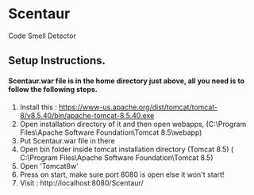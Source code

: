 # Scentaur
Code Smell Detector

## Setup Instructions. 
#### Scentaur.war file is in the home directory just above, all you need is to follow the following steps.

1) Install this : https://www-us.apache.org/dist/tomcat/tomcat-8/v8.5.40/bin/apache-tomcat-8.5.40.exe
2) Open installation directory of it and then open webapps, (C:\Program Files\Apache Software Foundation\Tomcat 8.5\webapp)
3) Put Scentaur.war file in there
4) Open bin folder inside tomcat installation directory (Tomcat 8.5) ( C:\Program Files\Apache Software Foundation\Tomcat 8.5\) 
5) Open 'Tomcat8w'
6) Press on start, make sure port 8080 is open else it won't start!
7) Visit : http://localhost:8080/Scentaur/
